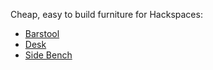 
Cheap, easy to build furniture for Hackspaces:

* [Barstool](Swindon%20Makerspace%20-%20Barstool.pdf)
* [Desk](Swindon%20Makerspace%20-%20Desk.pdf)
* [Side Bench](Swindon%20Makerspace%20-%20Side%20Bench.pdf)
